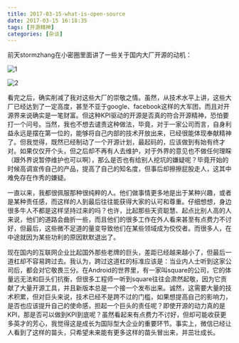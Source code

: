 ```yaml
---
title: 2017-03-15-what-is-open-source
date: 2017-03-15 16:18:35
tags: [开源精神]
categories: [杂谈]
---
```


前天stormzhang在小密圈里面讲了一些关于国内大厂开源的动机：

![1](/images/2017-3-15/1.png)

<!--more-->

![2](/images/2017-3-15/2.png)

看完之后，确实削减了我对这些大厂的崇敬之情。虽然，从技术水平上讲，这些大厂已经达到了一定高度，甚至不亚于google、facebook这样的大军团，而且对开源界来说确实是一笔财富。但这种KPI驱动的开源是否真的符合开源精神，恐怕要打一个问号。当然，我也不想去谴责这种做法，毕竟，对于一家公司而言，自身利益永远是摆在第一位的，能够将自己内部的技术开放出来，已经很能体现奉献精神了。但我觉得，既然已经制动了一个开源计划，最起码的，应该做到有始有终才对。如果仅仅开个头，但之后却不再有人去维护，对于外界的意见也不做任何理睬（跟外界说暂停维护也可以啊），那么是否也有给别人挖坑的嫌疑呢？毕竟开始的时候高调宣传自己的产品，提高了自己的知名度，但事后却擦擦屁股走人，这其中难免存在作秀的嫌疑。

一直以来，我都很佩服那种很纯粹的人。他们做事情更多地是出于某种兴趣，或者是某种责任感，而这样的人到最后往往能获得大家的认可和尊重。仔细想想，身边很多牛人不都是这样坚持过来的吗？也许，比起那些天资聪慧、起点比别人高的人来说，他们的道路会曲折一些，而且他们的很多工作在外人看来甚至有点费力不讨好，但最后，这些微不足道的量变导致他们在某些领域成为佼佼者。而很多人，在中途就因为某些功利的原因默默退出了。

现在国内的互联网企业比起国外那些老牌的巨头，差距已经越来越小了，但最后一道杠却不容易跨过去。我认为，跨过这道杠的标准应该是：当业内人士听到这家公司后，都会对它敬畏三分。在Android的世界里，有一家叫square的公司，它的体量远无法和巨头们抗衡，但很多工程师一听到square往往会肃然起敬，因为它贡献了大量开源工具，并且新版本总是一个接一个发布出来。诚然，这需要大量的技术积累，但对巨头来说，技术已经不是跨不过的门槛，如果想提高自己的影响力，是否也应该提升自己的使命感，担起一个巨头的责任呢？即使开源的动力真的是KPI，那是否可以做到KPI到底呢？虽然看起来有点费力不讨好，但却可能收获更多英才的芳心，我觉得这是成长为国际型大企业的重要环节。事实上，微信已经让人看到了这样的苗头，只希望未来能有更多这样的苗头冒出来，并茁壮成长。